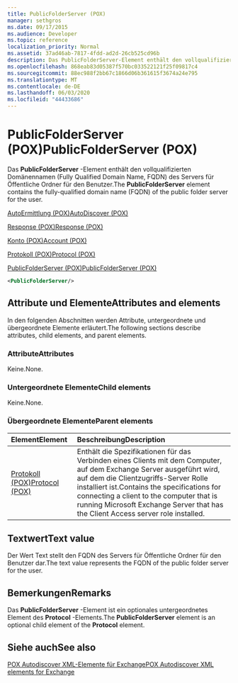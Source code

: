 ```yaml
---
title: PublicFolderServer (POX)
manager: sethgros
ms.date: 09/17/2015
ms.audience: Developer
ms.topic: reference
localization_priority: Normal
ms.assetid: 37ad46ab-7817-4fdd-ad2d-26cb525cd96b
description: Das PublicFolderServer-Element enthält den vollqualifizierten Domänennamen (Fully Qualified Domain Name, FQDN) des Servers für Öffentliche Ordner für den Benutzer.
ms.openlocfilehash: 868eab83d05387f570bc033522121f25f09817c4
ms.sourcegitcommit: 88ec988f2bb67c1866d06b361615f3674a24e795
ms.translationtype: MT
ms.contentlocale: de-DE
ms.lasthandoff: 06/03/2020
ms.locfileid: "44433686"
---
```

# <a name="publicfolderserver-pox"></a><span data-ttu-id="fb9e5-103">PublicFolderServer (POX)</span><span class="sxs-lookup"><span data-stu-id="fb9e5-103">PublicFolderServer (POX)</span></span>

<span data-ttu-id="fb9e5-104">Das **PublicFolderServer** -Element enthält den vollqualifizierten Domänennamen (Fully Qualified Domain Name, FQDN) des Servers für Öffentliche Ordner für den Benutzer.</span><span class="sxs-lookup"><span data-stu-id="fb9e5-104">The **PublicFolderServer** element contains the fully-qualified domain name (FQDN) of the public folder server for the user.</span></span> 
  
[<span data-ttu-id="fb9e5-105">AutoErmittlung (POX)</span><span class="sxs-lookup"><span data-stu-id="fb9e5-105">AutoDiscover (POX)</span></span>](autodiscover-pox.md)
  
[<span data-ttu-id="fb9e5-106">Response (POX)</span><span class="sxs-lookup"><span data-stu-id="fb9e5-106">Response (POX)</span></span>](response-pox.md)
  
[<span data-ttu-id="fb9e5-107">Konto (POX)</span><span class="sxs-lookup"><span data-stu-id="fb9e5-107">Account (POX)</span></span>](account-pox.md)
  
[<span data-ttu-id="fb9e5-108">Protokoll (POX)</span><span class="sxs-lookup"><span data-stu-id="fb9e5-108">Protocol (POX)</span></span>](protocol-pox.md)
  
[<span data-ttu-id="fb9e5-109">PublicFolderServer (POX)</span><span class="sxs-lookup"><span data-stu-id="fb9e5-109">PublicFolderServer (POX)</span></span>](publicfolderserver-pox.md)
  
```XML
<PublicFolderServer/>
```

## <a name="attributes-and-elements"></a><span data-ttu-id="fb9e5-110">Attribute und Elemente</span><span class="sxs-lookup"><span data-stu-id="fb9e5-110">Attributes and elements</span></span>

<span data-ttu-id="fb9e5-111">In den folgenden Abschnitten werden Attribute, untergeordnete und übergeordnete Elemente erläutert.</span><span class="sxs-lookup"><span data-stu-id="fb9e5-111">The following sections describe attributes, child elements, and parent elements.</span></span>
  
### <a name="attributes"></a><span data-ttu-id="fb9e5-112">Attribute</span><span class="sxs-lookup"><span data-stu-id="fb9e5-112">Attributes</span></span>

<span data-ttu-id="fb9e5-113">Keine.</span><span class="sxs-lookup"><span data-stu-id="fb9e5-113">None.</span></span>
  
### <a name="child-elements"></a><span data-ttu-id="fb9e5-114">Untergeordnete Elemente</span><span class="sxs-lookup"><span data-stu-id="fb9e5-114">Child elements</span></span>

<span data-ttu-id="fb9e5-115">Keine.</span><span class="sxs-lookup"><span data-stu-id="fb9e5-115">None.</span></span>
  
### <a name="parent-elements"></a><span data-ttu-id="fb9e5-116">Übergeordnete Elemente</span><span class="sxs-lookup"><span data-stu-id="fb9e5-116">Parent elements</span></span>

|<span data-ttu-id="fb9e5-117">**Element**</span><span class="sxs-lookup"><span data-stu-id="fb9e5-117">**Element**</span></span>|<span data-ttu-id="fb9e5-118">**Beschreibung**</span><span class="sxs-lookup"><span data-stu-id="fb9e5-118">**Description**</span></span>|
|:-----|:-----|
|[<span data-ttu-id="fb9e5-119">Protokoll (POX)</span><span class="sxs-lookup"><span data-stu-id="fb9e5-119">Protocol (POX)</span></span>](protocol-pox.md) <br/> |<span data-ttu-id="fb9e5-120">Enthält die Spezifikationen für das Verbinden eines Clients mit dem Computer, auf dem Exchange Server ausgeführt wird, auf dem die Clientzugriffs-Server Rolle installiert ist.</span><span class="sxs-lookup"><span data-stu-id="fb9e5-120">Contains the specifications for connecting a client to the computer that is running Microsoft Exchange Server that has the Client Access server role installed.</span></span>  <br/> |
   
## <a name="text-value"></a><span data-ttu-id="fb9e5-121">Textwert</span><span class="sxs-lookup"><span data-stu-id="fb9e5-121">Text value</span></span>

<span data-ttu-id="fb9e5-122">Der Wert Text stellt den FQDN des Servers für Öffentliche Ordner für den Benutzer dar.</span><span class="sxs-lookup"><span data-stu-id="fb9e5-122">The text value represents the FQDN of the public folder server for the user.</span></span>
  
## <a name="remarks"></a><span data-ttu-id="fb9e5-123">Bemerkungen</span><span class="sxs-lookup"><span data-stu-id="fb9e5-123">Remarks</span></span>

<span data-ttu-id="fb9e5-124">Das **PublicFolderServer** -Element ist ein optionales untergeordnetes Element des **Protocol** -Elements.</span><span class="sxs-lookup"><span data-stu-id="fb9e5-124">The **PublicFolderServer** element is an optional child element of the **Protocol** element.</span></span> 
  
## <a name="see-also"></a><span data-ttu-id="fb9e5-125">Siehe auch</span><span class="sxs-lookup"><span data-stu-id="fb9e5-125">See also</span></span>



[<span data-ttu-id="fb9e5-126">POX Autodiscover XML-Elemente für Exchange</span><span class="sxs-lookup"><span data-stu-id="fb9e5-126">POX Autodiscover XML elements for Exchange</span></span>](pox-autodiscover-xml-elements-for-exchange.md)

